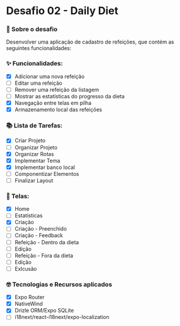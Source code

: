 # Desafio 02 - Daily Diet

### 🚀 Sobre o desafio
Desenvolver uma aplicação de cadastro de refeições, que contém as seguintes funcionalidades:

### ✨ Funcionalidades:

- [X] Adicionar uma nova refeição
- [ ] Editar uma refeição
- [ ] Remover uma refeição da listagem
- [ ] Mostrar as estatísticas do progresso da dieta
- [X] Navegação entre telas em pilha
- [X] Armazenamento local das refeições

### 📚 Lista de Tarefas:

- [X]  Criar Projeto 
- [ ]  Organizar Projeto 
- [X]  Organizar Rotas
- [X]  Implementar Tema
- [X]  Implementar banco local
- [ ]  Componentizar Elementos
- [ ]  Finalizar Layout

### 📱 Telas:

- [X]  Home
- [ ]  Estatísticas 
- [X]  Criação
- [ ]  Criação - Preenchido
- [ ]  Criação - Feedback
- [ ]  Refeição - Dentro da dieta
- [ ]  Edição
- [ ]  Refeição - Fora da dieta
- [ ]  Edição
- [ ]  Exlcusão

### 🤓 Tecnologias e Recursos aplicados

- [X]  Expo Router
- [X]  NativeWind
- [X]  Drizle ORM/Expo SQLite
- [ ]  i18next/react-i18next/expo-localization
